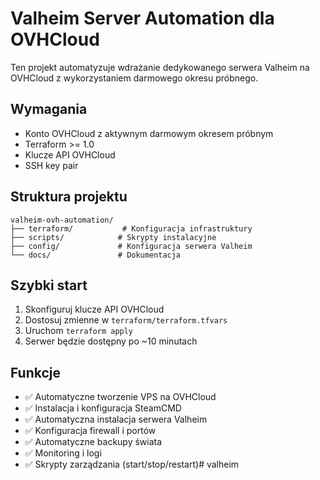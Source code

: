 # Valheim Server Automation dla OVHCloud

Ten projekt automatyzuje wdrażanie dedykowanego serwera Valheim na OVHCloud z wykorzystaniem darmowego okresu próbnego.

## Wymagania

- Konto OVHCloud z aktywnym darmowym okresem próbnym
- Terraform >= 1.0
- Klucze API OVHCloud
- SSH key pair

## Struktura projektu

```
valheim-ovh-automation/
├── terraform/           # Konfiguracja infrastruktury
├── scripts/            # Skrypty instalacyjne
├── config/             # Konfiguracja serwera Valheim
└── docs/               # Dokumentacja
```

## Szybki start

1. Skonfiguruj klucze API OVHCloud
2. Dostosuj zmienne w `terraform/terraform.tfvars`
3. Uruchom `terraform apply`
4. Serwer będzie dostępny po ~10 minutach

## Funkcje

- ✅ Automatyczne tworzenie VPS na OVHCloud
- ✅ Instalacja i konfiguracja SteamCMD
- ✅ Automatyczna instalacja serwera Valheim
- ✅ Konfiguracja firewall i portów
- ✅ Automatyczne backupy świata
- ✅ Monitoring i logi
- ✅ Skrypty zarządzania (start/stop/restart)# valheim
